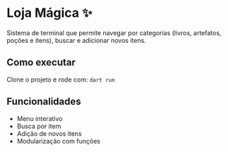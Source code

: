 # Loja Mágica ✨

Sistema de terminal que permite navegar por categorias (livros, artefatos, poções e itens), buscar e adicionar novos itens.

## Como executar
Clone o projeto e rode com:
`dart run`

## Funcionalidades
- Menu interativo
- Busca por item
- Adição de novos itens
- Modularização com funções
